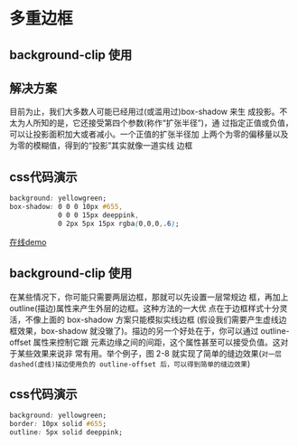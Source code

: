 
# 多重边框
## background-clip 使用

## 解决方案
目前为止，我们大多数人可能已经用过(或滥用过)box-shadow 来生 成投影。不太为人所知的是，它还接受第四个参数(称作“扩张半径”)，通 过指定正值或负值，可以让投影面积加大或者减小。一个正值的扩张半径加 上两个为零的偏移量以及为零的模糊值，得到的“投影”其实就像一道实线 边框

## css代码演示
```css
background: yellowgreen;
box-shadow: 0 0 0 10px #655,
            0 0 0 15px deeppink,
            0 2px 5px 15px rgba(0,0,0,.6);
```
[在线demo](play.csssecrets.io/multiple-borders)

## background-clip 使用

在某些情况下，你可能只需要两层边框，那就可以先设置一层常规边 框，再加上 outline(描边)属性来产生外层的边框。这种方法的一大优 点在于边框样式十分灵活，不像上面的 box-shadow 方案只能模拟实线边框
(假设我们需要产生虚线边框效果，box-shadow 就没辙了)。描边的另一个好处在于，你可以通过 outline-offset 属性来控制它跟 元素边缘之间的间距，这个属性甚至可以接受负值。这对于某些效果来说非 常有用。举个例子，图 2-8 就实现了简单的缝边效果(`对一层 dashed(虚线)描边使用负的 outline-offset 后，可以得到简单的缝边效果`)

## css代码演示
```css
background: yellowgreen;
border: 10px solid #655;
outline: 5px solid deeppink;
```




